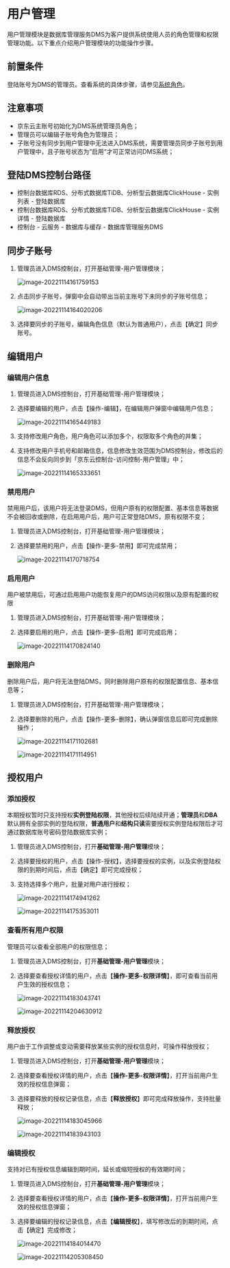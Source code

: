 # 用户管理

用户管理模块是数据库管理服务DMS为客户提供系统使用人员的角色管理和权限管理功能。以下重点介绍用户管理模块的功能操作步骤。

## 前置条件

登陆账号为DMS的管理员。查看系统的具体步骤，请参见[系统角色](./Operation-Guide/system-role.md)。

## 注意事项

* 京东云主账号初始化为DMS系统管理员角色；
* 管理员可以编辑子账号角色为管理员；
* 子账号没有同步到用户管理中无法进入DMS系统，需要管理员同步子账号到用户管理中，且子账号状态为”启用“才可正常访问DMS系统；

## 登陆DMS控制台路径

* 控制台数据库RDS、分布式数据库TiDB、分析型云数据库ClickHouse - 实例列表 - 登陆数据库
* 控制台数据库RDS、分布式数据库TiDB、分析型云数据库ClickHouse - 实例详情 - 登陆数据库
* 控制台 - 云服务 - 数据库与缓存 - 数据库管理服务DMS

## 同步子账号

1. 管理员进入DMS控制台，打开基础管理-用户管理模块；

   ![image-20221114161759153](../../image/DMS/image-20221114161759153.png)

2. 点击同步子账号，弹窗中会自动带出当前主账号下未同步的子账号信息；

   ![image-20221114164020206](../../image/DMS/image-20221114164020206.png)

3. 选择要同步的子账号，编辑角色信息（默认为普通用户），点击【确定】同步账号。

## 编辑用户

### 编辑用户信息

1. 管理员进入DMS控制台，打开基础管理-用户管理模块；

2. 选择要编辑的用户，点击【操作-编辑】，在编辑用户弹窗中编辑用户信息；

   ![image-20221114165449183](../../image/DMS/image-20221114165449183.png)

3. 支持修改用户角色，用户角色可以添加多个，权限取多个角色的并集；

4. 支持修改用户手机号和邮箱信息，信息修改生效范围为DMS控制台，修改后的信息不会反向同步到「京东云控制台-访问控制-用户管理」中；

   ![image-20221114165333651](../../image/DMS/image-20221114165333651.png)

### 禁用用户

禁用用户后，该用户将无法登录DMS，但用户原有的权限配置、基本信息等数据不会被回收或删除，在启用用户后，用户可正常登陆DMS，原有权限不变；

1. 管理员进入DMS控制台，打开基础管理-用户管理模块；

2. 选择要禁用的用户，点击【操作-更多-禁用】即可完成禁用；

   ![image-20221114170718754](../../image/DMS/image-20221114170718754.png)

### 启用用户

用户被禁用后，可通过启用用户功能恢复用户的DMS访问权限以及原有配置的权限

1. 管理员进入DMS控制台，打开基础管理-用户管理模块；

2. 选择要启用的用户，点击【操作-更多-启用】即可完成启用；

   ![image-20221114170824140](../../image/DMS/image-20221114170824140.png)

### 删除用户

删除用户后，用户将无法登陆DMS，同时删除用户原有的权限配置信息、基本信息等；

1. 管理员进入DMS控制台，打开基础管理-用户管理模块；

2. 选择要删除的用户，点击【操作-更多-删除】，确认弹窗信息后即可完成删除操作；

   ![image-20221114171102681](../../image/DMS/image-20221114171102681.png)

   ![image-20221114171114951](../../image/DMS/image-20221114171114951.png)

## 授权用户

<div id="authority-content-1"></div>

### 添加授权

本期授权暂时只支持授权**实例登陆权限**，其他授权后续陆续开通；**管理员**和**DBA**默认拥有全部实例的登陆权限，**普通用户**和**结构只读**需要授权实例登陆权限后才可通过数据库账号密码登陆数据库实例；

1. 管理员进入DMS控制台，打开**基础管理-用户管理**模块；

2. 选择要授权的用户，点击【操作-授权】，选择要授权的实例，以及实例登陆权限的到期时间后，点击【确定】即可完成授权；

3. 支持选择多个用户，批量对用户进行授权；

   ![image-20221114174941262](../../image/DMS/image-20221114174941262.png)

   ![image-20221114175353011](../../image/DMS/image-20221114175353011.png)



### 查看所有用户权限

管理员可以查看全部用户的权限信息；

1. 管理员进入DMS控制台，打开**基础管理-用户管理**模块；

2. 选择要查看授权详情的用户，点击【**操作-更多-权限详情**】，即可查看当前用户生效的授权信息；

   ![image-20221114183043741](../../image/DMS/image-20221114183043741.png)

   ![image-20221114204630912](../../image/DMS/image-20221114204630912.png)

### 释放授权

用户由于工作调整或变动需要释放某些实例的授权信息时，可操作释放授权；

1. 管理员进入DMS控制台，打开**基础管理-用户管理**模块；

2. 选择要查看授权详情的用户，点击【**操作-更多-权限详情**】，打开当前用户生效的授权信息弹窗；

3. 选择要释放的授权记录信息，点击【**释放授权**】即可完成释放操作，支持批量释放；

   ![image-20221114183045966](../../image/DMS/image-20221114183045966.png)

   ![image-20221114183943103](../../image/DMS/image-20221114183943103.png)

### 编辑授权

支持对已有授权信息编辑到期时间，延长或缩短授权的有效期时间；

1. 管理员进入DMS控制台，打开**基础管理-用户管理**模块；

2. 选择要查看授权详情的用户，点击【**操作-更多-权限详情**】，打开当前用户生效的授权信息弹窗；

3. 选择要编辑的授权记录信息，点击【**编辑授权**】，填写修改后的到期时间，点击【确定】完成修改；

   ![image-20221114184014470](../../image/DMS/image-20221114184014470.png)

   ![image-20221114205308450](../../image/DMS/image-20221114205308450.png)

